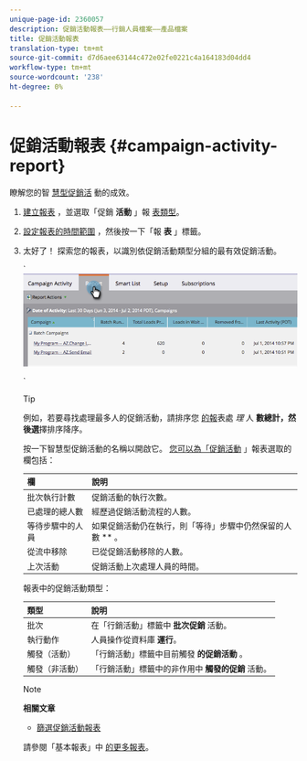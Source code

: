 ```yaml
---
unique-page-id: 2360057
description: 促銷活動報表——行銷人員檔案——產品檔案
title: 促銷活動報表
translation-type: tm+mt
source-git-commit: d7d6aee63144c472e02fe0221c4a164183d04dd4
workflow-type: tm+mt
source-wordcount: '238'
ht-degree: 0%

---
```



# 促銷活動報表 {#campaign-activity-report}

瞭解您的智 [慧型促銷活](http://docs.marketo.com/display/docs/smart+campaigns) 動的成效。

1. [建立報表](../../../../product-docs/reporting/basic-reporting/creating-reports/create-a-report-in-a-program.md) ，並選取「促銷 **活動** 」報 [表類型](report-type-overview.md)。
1. [設定報表的時間範圍](../../../../product-docs/reporting/basic-reporting/editing-reports/change-a-report-time-frame.md) ，然後按一下「報 **表** 」標籤。
1. 太好了！ 探索您的報表，以識別依促銷活動類型分組的最有效促銷活動。

   ` ![](assets/image2014-9-16-16-3a8-3a45.png)

   `

   >[!TIP]
   >
   >例如，若要尋找處理最多人的促銷活動，請排序您 [的報](../../../../product-docs/reporting/basic-reporting/editing-reports/sort-report-on-columns.md)表處 *理* 人 **數總計，然後選**&#x200B;擇排序降序。

   按一下智慧型促銷活動的名稱以開啟它。  [您可以為「促銷活動](../../../../product-docs/reporting/basic-reporting/editing-reports/select-report-columns.md) 」報表選取的欄包括：

   | 欄 | 說明 |
   |---|---|
   | 批次執行計數 | 促銷活動的執行次數。 |
   | 已處理的總人數 | 經歷過促銷活動流程的人數。 |
   | 等待步驟中的人員 | 如果促銷活動仍在執行，則「等待」步驟中仍然保留的人數 ** 。 |
   | 從流中移除 | 已從促銷活動移除的人數。 |
   | 上次活動 | 促銷活動上次處理人員的時間。 |

   報表中的促銷活動類型：

   | 類型 | 說明 |
   |---|---|
   | 批次 | 在「行銷活動」標籤中 **批次促銷** 活動。 |
   | 執行動作 | 人員操作從資料庫 **運行**。 |
   | 觸發（活動） | 「行銷活動」標籤中目前觸發 **的促銷活動** 。 |
   | 觸發（非活動） | 「行銷活動」標籤中的非作用中 **觸發的促銷** 活動。 |

   >[!NOTE]
   >
   >**相關文章**
   >
   >    
   >    
   >    * [篩選促銷活動報表](../../../../product-docs/reporting/basic-reporting/report-activity/filter-a-campaign-activity-report.md)


   請參閱「基本報表」中 [的更多報表](http://docs.marketo.com/display/docs/basic+reporting)。

